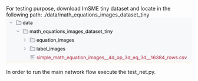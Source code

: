 For testing purpose, download ImSME tiny dataset and locate in the following path:
./data/math_equations_images_dataset_tiny
![img.png](img.png)

In order to run the main network flow execute the test_net.py.
